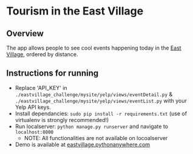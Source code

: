 # Tourism in the East Village

## Overview
The app allows people to see cool events happening today in the [East Village](https://www.google.com/maps/place/East+Village,+New+York,+NY/@40.7265994,-73.9909083,15z/data=!3m1!4b1!4m5!3m4!1s0x89c25977e7cc4e45:0x6fa935f3400f68ec!8m2!3d40.7264773!4d-73.9815337), ordered by distance.

## Instructions for running
- Replace 'API_KEY' in `./eastvillage_challenge/mysite/yelp/views/eventDetail.py` & `./eastvillage_challenge/mysite/yelp/views/eventList.py` with your Yelp API keys.
- Install dependancies: `sudo pip install -r requirements.txt` (use of virtualenv is strongly recommended!)
- Run localserver: `python manage.py runserver` and navigate to `localhost:8000`
  - NOTE: All functionalities are not available on locoalserver
- Demo is available at [eastvillage.pythonanywhere.com](https://eastvillage.pythonanywhere.com)
